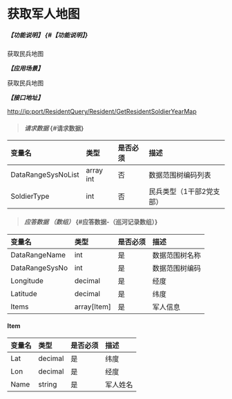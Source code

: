 # 获取军人地图

##### _【功能说明】_ {#【功能说明】}

获取民兵地图

_**【应用场景】**_

获取民兵地图

_**【接口地址】**_

[http://ip:port/ResidentQuery/Resident/GetResidentSoldierYearMap](http://ip:port/ResidentQuery/Resident/GetResidentSoldierMap)

> #### _请求数据_ {#请求数据}

| 变量名 | 类型 | 是否必须 | 描述 |
| :--- | :--- | :--- | :--- |
| DataRangeSysNoList | array int | 否 | 数据范围树编码列表 |
| SoldierType | int | 否 | 民兵类型（1干部2党支部） |

> #### _应答数据 （数组）_ {#应答数据-（巡河记录数组）}

| 变量名 | 类型 | 是否必须 | 描述 |
| :--- | :--- | :--- | :--- |
| DataRangeName | int | 是 | 数据范围树名称 |
| DataRangeSysNo | int | 是 | 数据范围树编码 |
| Longitude | decimal | 是 | 经度 |
| Latitude | decimal | 是 | 纬度 |
| Items | array\[Item\] | 是 | 军人信息 |

#### Item

| 变量名 | 类型 | 是否必须 | 描述 |
| :--- | :--- | :--- | :--- |
| Lat | decimal | 是 | 纬度 |
| Lon | decimal | 是 | 经度 |
| Name | string | 是 | 军人姓名 |



